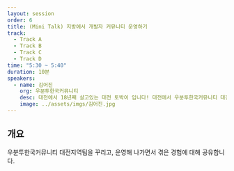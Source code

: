 ```yaml
---
layout: session
order: 6
title: (Mini Talk) 지방에서 개발자 커뮤니티 운영하기
track:
  - Track A
  - Track B
  - Track C
  - Track D
time: "5:30 ~ 5:40"
duration: 10분
speakers:
  - name: 김어진
    org: 우분투한국커뮤니티
    desc: 대전에서 18년째 살고있는 대전 토박이 입니다! 대전에서 우분투한국커뮤니티 대전지역팀을 운영하고 있습니다.
    image: ../assets/imgs/김어진.jpg
---
```


## 개요
우분투한국커뮤니티 대전지역팀을 꾸리고, 운영해 나가면서 겪은 경험에 대해 공유합니다.